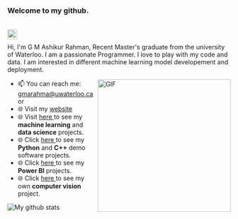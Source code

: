 ### Welcome to my github.

<br/>

<a href="https://www.linkedin.com/in/g-m-ashikur-rahman-a0456217a/">
  <img align="left" alt="Ashik's LinkedIn" width="22px" src="https://cdn.jsdelivr.net/npm/simple-icons@v3/icons/linkedin.svg" />
</a>




<br />

Hi, I'm G M Ashikur Rahman, Recent Master's graduate from the university of Waterloo. I am a passionate Programmer. I love to play with my code and data. I am 
interested in different machine learning model developement and deployment.
<br/>
 
 
  <img align="right" alt="GIF" src="https://i.giphy.com/media/PjJ1cLHqLEveXysGDB/giphy.webp" width="300" height="300" />
  

- 📫 You can reach me: gmarahma@uwaterloo.ca or 
- 🌐 Visit my <a href="https://gmashik.github.io/web/"> website <a/>
- 🌐 Visit <a href="https://gmashik.github.io/web/mlproj.html"> here <a/>to see my **machine learning** and **data science** projects. 
- 🌐 Click <a href="https://gmashik.github.io/web/codeproj.html"> here <a/>to see my **Python** and **C++** demo software projects. 
- 🌐 Click <a href="https://gmashik.github.io/web/dlpjoj.html"> here <a/>to see my **Power BI** projects.
- 🌐 Click <a href="https://github.com/gmashik/Image_classification_project"> here <a/>to see my own **computer vision** project.


![My github stats](https://github-readme-stats.vercel.app/api?username=gmashik&show_icons=true&hide_border=true)

